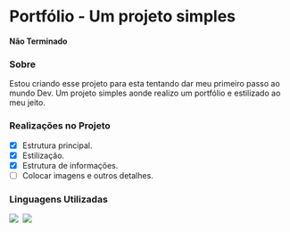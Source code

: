 # Portfólio - Um projeto simples #
**Não Terminado**

### Sobre ###

Estou criando esse projeto para esta tentando dar meu primeiro passo ao mundo Dev. Um projeto simples aonde realizo um portfólio e estilizado ao meu jeito.

### Realizações no Projeto ### 

- [X] Estrutura principal.
- [X] Estilização.
- [X] Estrutura de informações.
- [ ] Colocar imagens e outros detalhes.

### Linguagens Utilizadas ###

![](https://img.shields.io/badge/HTML-239120?style=for-the-badge&logo=html5&logoColor=white)&nbsp;
![](https://img.shields.io/badge/-CSS-0D1117?style=for-the-badge&logo=CSS3&logoColor=1572B6&labelColor=0D1117)&nbsp;







